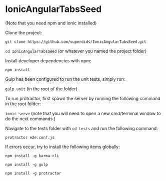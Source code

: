 # IonicAngularTabsSeed

(Note that you need npm and ionic installed)

Clone the project: 

`git clone https://github.com/superdids/IonicAngularTabsSeed.git`

`cd IonicAngularTabsSeed` (or whatever you named the project folder)

Install developer dependencies with npm:

`npm install`

Gulp has been configured to run the unit tests, simply run:

`gulp unit` (in the root of the folder)

To run protractor, first spawn the server by running the following command in the root folder:

`ionic serve` (note that you will need to open a new cmd/terminal window to do the next commands.)

Navigate to the tests folder with  `cd tests` and run the following command:

`protractor e2e.conf.js`

If errors occur, try to install the following items globally: 

`npm install -g karma-cli`

`npm install -g gulp`

`npm install -g protractor`


